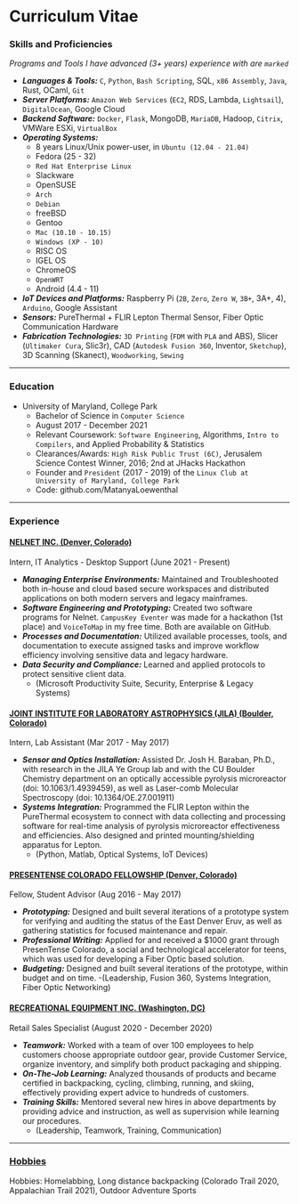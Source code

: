 Curriculum Vitae
===

### Skills and Proficiencies
*Programs and Tools I have advanced (3+ years) experience with are `marked`*
- ***Languages & Tools:*** `C`, `Python`, `Bash Scripting`, SQL, `x86 Assembly`, `Java`, Rust, OCaml, `Git`
- ***Server Platforms:*** `Amazon Web Services` (`EC2`, RDS, Lambda, `Lightsail`), `DigitalOcean`, Google Cloud
- ***Backend Software:*** `Docker`, `Flask`, MongoDB, `MariaDB`, Hadoop, `Citrix`, VMWare ESXi, `VirtualBox`
- ***Operating Systems:*** 
   - 8 years Linux/Unix power-user, in `Ubuntu (12.04 - 21.04)`
   - Fedora (25 - 32)
   - `Red Hat Enterprise Linux`
   - Slackware
   - OpenSUSE
   - `Arch`
   - `Debian`
   - freeBSD
   - Gentoo
   - `Mac (10.10 - 10.15)`
   - `Windows (XP - 10)`
   - RISC OS
   - IGEL OS
   - ChromeOS
   - `OpenWRT`
   - Android (4.4 - 11)
- ***IoT Devices and Platforms:*** Raspberry Pi (`2B`, `Zero`, `Zero W`, `3B+`, 3A+, 4), `Arduino`, Google Assistant
- ***Sensors:*** PureThermal + FLIR Lepton Thermal Sensor, Fiber Optic Communication Hardware
- ***Fabrication Technologies:*** `3D Printing` (`FDM` with `PLA` and ABS), Slicer (`Ultimaker Cura`, Slic3r), CAD (`Autodesk Fusion 360`, Inventor, `Sketchup`), 3D Scanning (Skanect), `Woodworking`, `Sewing`

---
### Education

- University of Maryland, College Park
  - Bachelor of Science in `Computer Science`
  - August 2017 -  December 2021
  - Relevant Coursework: `Software Engineering`, Algorithms, `Intro to Compilers`, and Applied Probability & Statistics
  - Clearances/Awards: `High Risk Public Trust (6C)`, Jerusalem Science Contest Winner, 2016; 2nd at JHacks Hackathon
  - Founder and `President` (2017 - 2019) of the `Linux Club at University of Maryland, College Park`
  - Code: github.com/MatanyaLoewenthal

---


### Experience

#### **<u>NELNET INC. (Denver, Colorado)</u>**

Intern, IT Analytics - Desktop Support (June 2021 - Present)
- ***Managing Enterprise Environments:*** Maintained and Troubleshooted both in-house and cloud based secure workspaces and distributed applications on both modern servers and legacy mainframes.
- ***Software Engineering and Prototyping:*** Created two software programs for Nelnet. `CampusKey Eventer` was made for a hackathon (1st place) and `VoiceToMap` in my free time. Both are available on GitHub.
- ***Processes and Documentation:*** Utilized available processes, tools, and documentation to execute assigned tasks and improve workflow efficiency involving sensitive data and legacy hardware.
- ***Data Security and Compliance:*** Learned and applied protocols to protect sensitive client data.     	
  - (Microsoft Productivity Suite, Security, Enterprise & Legacy Systems)
 
#### **<u>JOINT INSTITUTE FOR LABORATORY ASTROPHYSICS (JILA)	(Boulder, Colorado)</u>**

Intern, Lab Assistant	(Mar 2017 - May 2017)
- ***Sensor and Optics Installation:*** Assisted Dr. Josh H. Baraban, Ph.D., with research in the JILA Ye Group lab and with the CU Boulder Chemistry department on an optically accessible pyrolysis microreactor (doi: 10.1063/1.4939459), as well as Laser-comb Molecular Spectroscopy (doi: 10.1364/OE.27.001911) 
- ***Systems Integration:*** Programmed the FLIR Lepton within the PureThermal ecosystem to connect with data collecting and processing software for real-time analysis of pyrolysis microreactor effectiveness and efficiencies. Also designed and printed mounting/shielding apparatus for Lepton.
  - (Python, Matlab, Optical Systems, IoT Devices)


#### **<u>PRESENTENSE COLORADO FELLOWSHIP (Denver, Colorado)</u>**

Fellow, Student Advisor (Aug 2016 - May 2017)
- ***Prototyping:*** Designed and built several iterations of a prototype system for verifying and auditing the status of the East Denver Eruv, as well as gathering statistics for focused maintenance and repair. 
- ***Professional Writing:*** Applied for and received a $1000 grant through PresenTense Colorado, a social and technological accelerator for teens, which was used for developing a Fiber Optic based solution. 
- ***Budgeting:*** Designed and built several iterations of the prototype, within budget and on time.
   -(Leadership, Fusion 360, Systems Integration, Fiber Optic Networking)

#### **<u>RECREATIONAL EQUIPMENT INC. (Washington, DC)</u>**

Retail Sales Specialist	(August 2020 - December 2020)
- ***Teamwork:*** Worked with a team of over 100 employees to help customers choose appropriate outdoor gear, provide Customer Service, organize inventory, and simplify both product packaging and shipping.
- ***On-The-Job Learning:*** Analyzed thousands of products and became certified in backpacking, cycling, climbing, running, and skiing, effectively providing expert advice to hundreds of customers.
- ***Training Skills:*** Mentored several new hires in above departments by providing advice and instruction, as well as supervision while learning our procedures.
   - (Leadership, Teamwork, Training, Communication)

---

### <u>Hobbies</u>

Hobbies: Homelabbing, Long distance backpacking (Colorado Trail 2020, Appalachian Trail 2021), Outdoor Adventure Sports
